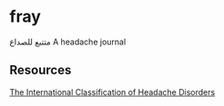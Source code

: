 # fray

متتبع للصداع
A headache journal

## Resources

[The International Classification of Headache Disorders](https://ichd-3.org/classification-outline/)
